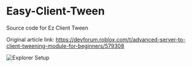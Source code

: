 # Easy-Client-Tween
Source code for Ez Client Tween

Original article link: https://devforum.roblox.com/t/advanced-server-to-client-tweening-module-for-beginners/579308

![Explorer Setup](https://github.com/keulerjack/Easy-Client-Tween/blob/master/explorer%20setup.png)
